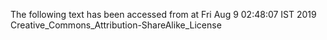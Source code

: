The following text has been accessed from at Fri Aug 9 02:48:07 IST 2019
Creative_Commons_Attribution-ShareAlike_License

